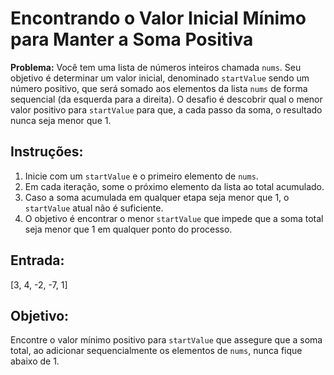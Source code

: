 # Encontrando o Valor Inicial Mínimo para Manter a Soma Positiva

**Problema:** Você tem uma lista de números inteiros chamada `nums`. Seu objetivo é determinar um valor inicial, denominado `startValue` sendo um número positivo, que será somado aos elementos da lista `nums` de forma sequencial (da esquerda para a direita). O desafio é descobrir qual o menor valor positivo para `startValue` para que, a cada passo da soma, o resultado nunca seja menor que 1.

## Instruções:
1. Inicie com um `startValue` e o primeiro elemento de `nums`.
2. Em cada iteração, some o próximo elemento da lista ao total acumulado.
3. Caso a soma acumulada em qualquer etapa seja menor que 1, o `startValue` atual não é suficiente.
4. O objetivo é encontrar o menor `startValue` que impede que a soma total seja menor que 1 em qualquer ponto do processo.

## Entrada:
[3, 4, -2, -7, 1]

## Objetivo:
Encontre o valor mínimo positivo para `startValue` que assegure que a soma total, ao adicionar sequencialmente os elementos de `nums`, nunca fique abaixo de 1.
